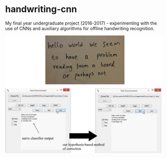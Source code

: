 # handwriting-cnn
My final year undergraduate project (2016-2017) - experimenting with the use of CNNs and auxiliary algorithms for offline handwriting recognition.

![alt text](https://github.com/tmgrgg/handwriting-cnn/blob/master/example_pictures/exampleImprovement1.png)
